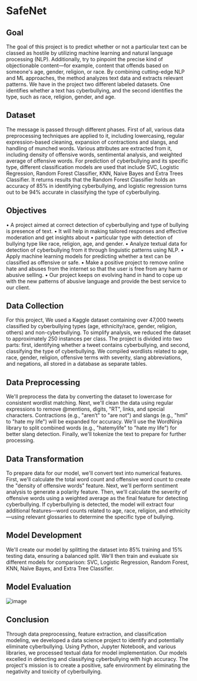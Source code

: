 # **SafeNet**

## **Goal**
The goal of this project is to predict whether or not a particular text can be classed as hostile by utilizing machine learning and natural language processing (NLP). Additionally, try to pinpoint the precise kind of objectionable content—for example, content that offends based on someone's age, gender, religion, or race. By combining cutting-edge NLP and ML approaches, the method analyzes text data and extracts relevant patterns. We have in the project two different labeled datasets. One identifies whether a text has cyberbullying, and the second identifies the type, such as race, religion, gender, and age. 

## **Dataset**
The message is passed through different phases. First of all, various data preprocessing techniques are applied to it, including lowercasing, regular expression-based cleaning, expansion of contractions and slangs,
and handling of munched words. Various attributes are extracted from it, including density of offensive words, sentimental analysis, and weighted average of offensive words. For prediction of cyberbullying and its specific type, different classification models are used that include SVC, Logistic Regression, Random Forest Classifier, KNN, Naive Bayes and Extra Trees Classifier. It returns results that the Random Forest Classifier holds an accuracy of 85% in identifying cyberbullying, and logistic regression turns out to be 94% accurate in classifying the type of cyberbullying.

## **Objectives**
•	A project aimed at correct detection of cyberbullying and type of bullying is presence of text.
•	It will help in making tailored responses and effective moderation and get insights about
•	particular type with detection of bullying type like race, religion, age, and gender.
•	Analyze textual data for detection of cyberbullying from it through linguistic patterns using NLP.
•	Apply machine learning models for predicting whether a text can be classified as offensive or safe.
•	Make a positive project to remove online hate and abuses from the internet so that the user is free from any harm or abusive selling.
•	Our project keeps on evolving hand in hand to cope up with the new patterns of abusive language and provide the best service to our client.

## **Data Collection**
For this project, We used a Kaggle dataset containing over 47,000 tweets classified by cyberbullying types (age, ethnicity/race, gender, religion, others) and non-cyberbullying. To simplify analysis, we reduced the dataset to approximately 250 instances per class. The project is divided into two parts: first, identifying whether a tweet contains cyberbullying, and second, classifying the type of cyberbullying.  We compiled wordlists related to age, race, gender, religion, offensive terms with severity, slang abbreviations, and negations, all stored in a database as separate tables.

## **Data Preprocessing**
We'll preprocess the data by converting the dataset to lowercase for consistent wordlist matching. Next, we'll clean the data using regular expressions to remove @mentions, digits, "RT", links, and special characters. Contractions (e.g., "aren’t" to "are not") and slangs (e.g., "hml" to "hate my life") will be expanded for accuracy. We'll use the WordNinja library to split combined words (e.g., "hatemylife" to "hate my life") for better slang detection. Finally, we'll tokenize the text to prepare for further processing.

## **Data Transformation**
To prepare data for our model, we'll convert text into numerical features. First, we'll calculate the total word count and offensive word count to create the "density of offensive words" feature. Next, we'll perform sentiment analysis to generate a polarity feature. Then, we'll calculate the severity of offensive words using a weighted average as the final feature for detecting cyberbullying. If cyberbullying is detected, the model will extract four additional features—word counts related to age, race, religion, and ethnicity—using relevant glossaries to determine the specific type of bullying.

## **Model Development**
We'll create our model by splitting the dataset into 85% training and 15% testing data, ensuring a balanced split. We'll then train and evaluate six different models for comparison: SVC, Logistic Regression, Random Forest, KNN, Naïve Bayes, and Extra Tree Classifier.

## **Model Evaluation**
![image](https://github.com/user-attachments/assets/f5ad49e0-5350-4bc6-9185-99fc0379b76c)

## **Conclusion**
Through data preprocessing, feature extraction, and classification modeling, we developed a data science project to identify and potentially eliminate cyberbullying. Using Python, Jupyter Notebook, and various libraries, we processed textual data for model implementation. Our models excelled in detecting and classifying cyberbullying with high accuracy. The project's mission is to create a positive, safe environment by eliminating the negativity and toxicity of cyberbullying.


